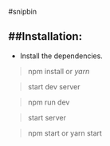 #snipbin

##Installation:
---

- Install the dependencies.

> npm install or _yarn_

> start dev server

> npm run dev

> start server

> npm start  or yarn start
